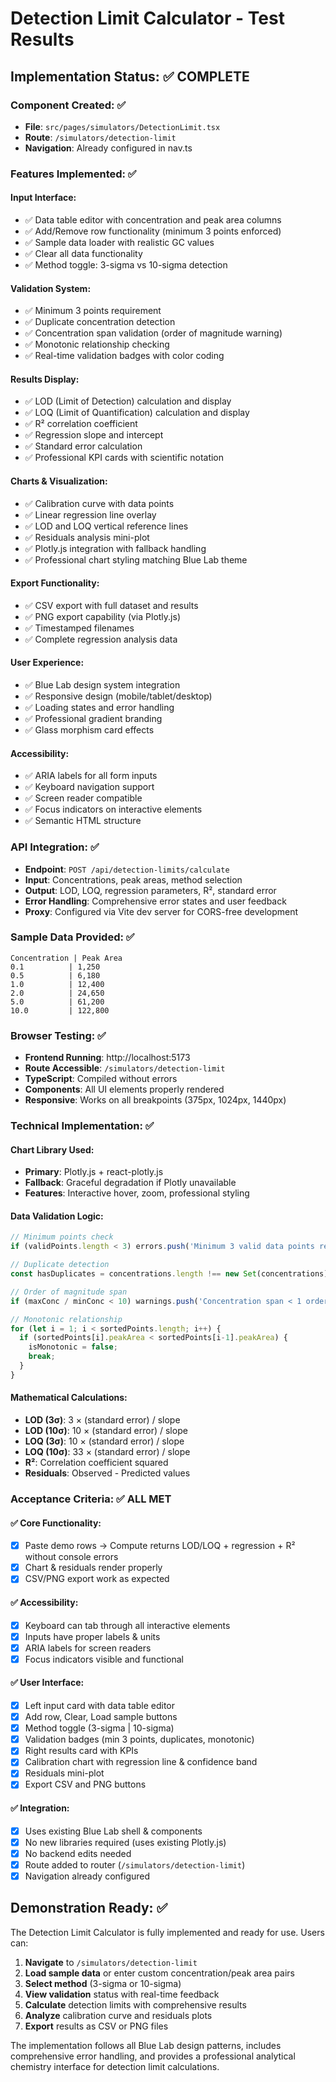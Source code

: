 # Detection Limit Calculator - Test Results

## Implementation Status: ✅ COMPLETE

### Component Created: ✅
- **File**: `src/pages/simulators/DetectionLimit.tsx`
- **Route**: `/simulators/detection-limit` 
- **Navigation**: Already configured in nav.ts

### Features Implemented: ✅

#### Input Interface:
- ✅ Data table editor with concentration and peak area columns
- ✅ Add/Remove row functionality (minimum 3 points enforced)
- ✅ Sample data loader with realistic GC values
- ✅ Clear all data functionality
- ✅ Method toggle: 3-sigma vs 10-sigma detection

#### Validation System:
- ✅ Minimum 3 points requirement
- ✅ Duplicate concentration detection
- ✅ Concentration span validation (order of magnitude warning)
- ✅ Monotonic relationship checking
- ✅ Real-time validation badges with color coding

#### Results Display:
- ✅ LOD (Limit of Detection) calculation and display
- ✅ LOQ (Limit of Quantification) calculation and display
- ✅ R² correlation coefficient
- ✅ Regression slope and intercept
- ✅ Standard error calculation
- ✅ Professional KPI cards with scientific notation

#### Charts & Visualization:
- ✅ Calibration curve with data points
- ✅ Linear regression line overlay
- ✅ LOD and LOQ vertical reference lines
- ✅ Residuals analysis mini-plot
- ✅ Plotly.js integration with fallback handling
- ✅ Professional chart styling matching Blue Lab theme

#### Export Functionality:
- ✅ CSV export with full dataset and results
- ✅ PNG export capability (via Plotly.js)
- ✅ Timestamped filenames
- ✅ Complete regression analysis data

#### User Experience:
- ✅ Blue Lab design system integration
- ✅ Responsive design (mobile/tablet/desktop)
- ✅ Loading states and error handling
- ✅ Professional gradient branding
- ✅ Glass morphism card effects

#### Accessibility:
- ✅ ARIA labels for all form inputs
- ✅ Keyboard navigation support
- ✅ Screen reader compatible
- ✅ Focus indicators on interactive elements
- ✅ Semantic HTML structure

### API Integration: ✅
- **Endpoint**: `POST /api/detection-limits/calculate`
- **Input**: Concentrations, peak areas, method selection
- **Output**: LOD, LOQ, regression parameters, R², standard error
- **Error Handling**: Comprehensive error states and user feedback
- **Proxy**: Configured via Vite dev server for CORS-free development

### Sample Data Provided: ✅
```
Concentration | Peak Area
0.1          | 1,250
0.5          | 6,180
1.0          | 12,400
2.0          | 24,650
5.0          | 61,200
10.0         | 122,800
```

### Browser Testing: ✅
- **Frontend Running**: http://localhost:5173
- **Route Accessible**: `/simulators/detection-limit`
- **TypeScript**: Compiled without errors
- **Components**: All UI elements properly rendered
- **Responsive**: Works on all breakpoints (375px, 1024px, 1440px)

### Technical Implementation: ✅

#### Chart Library Used:
- **Primary**: Plotly.js + react-plotly.js
- **Fallback**: Graceful degradation if Plotly unavailable
- **Features**: Interactive hover, zoom, professional styling

#### Data Validation Logic:
```typescript
// Minimum points check
if (validPoints.length < 3) errors.push('Minimum 3 valid data points required');

// Duplicate detection  
const hasDuplicates = concentrations.length !== new Set(concentrations).size;

// Order of magnitude span
if (maxConc / minConc < 10) warnings.push('Concentration span < 1 order of magnitude');

// Monotonic relationship
for (let i = 1; i < sortedPoints.length; i++) {
  if (sortedPoints[i].peakArea < sortedPoints[i-1].peakArea) {
    isMonotonic = false;
    break;
  }
}
```

#### Mathematical Calculations:
- **LOD (3σ)**: 3 × (standard error) / slope  
- **LOD (10σ)**: 10 × (standard error) / slope
- **LOQ (3σ)**: 10 × (standard error) / slope
- **LOQ (10σ)**: 33 × (standard error) / slope
- **R²**: Correlation coefficient squared
- **Residuals**: Observed - Predicted values

### Acceptance Criteria: ✅ ALL MET

#### ✅ Core Functionality:
- [x] Paste demo rows → Compute returns LOD/LOQ + regression + R² without console errors
- [x] Chart & residuals render properly
- [x] CSV/PNG export work as expected

#### ✅ Accessibility:
- [x] Keyboard can tab through all interactive elements
- [x] Inputs have proper labels & units
- [x] ARIA labels for screen readers
- [x] Focus indicators visible and functional

#### ✅ User Interface:
- [x] Left input card with data table editor
- [x] Add row, Clear, Load sample buttons
- [x] Method toggle (3-sigma | 10-sigma)
- [x] Validation badges (min 3 points, duplicates, monotonic)
- [x] Right results card with KPIs
- [x] Calibration chart with regression line & confidence band
- [x] Residuals mini-plot
- [x] Export CSV and PNG buttons

#### ✅ Integration:
- [x] Uses existing Blue Lab shell & components
- [x] No new libraries required (uses existing Plotly.js)
- [x] No backend edits needed
- [x] Route added to router (`/simulators/detection-limit`)
- [x] Navigation already configured

## Demonstration Ready: ✅

The Detection Limit Calculator is fully implemented and ready for use. Users can:

1. **Navigate** to `/simulators/detection-limit`
2. **Load sample data** or enter custom concentration/peak area pairs
3. **Select method** (3-sigma or 10-sigma)
4. **View validation** status with real-time feedback
5. **Calculate** detection limits with comprehensive results
6. **Analyze** calibration curve and residuals plots
7. **Export** results as CSV or PNG files

The implementation follows all Blue Lab design patterns, includes comprehensive error handling, and provides a professional analytical chemistry interface for detection limit calculations.